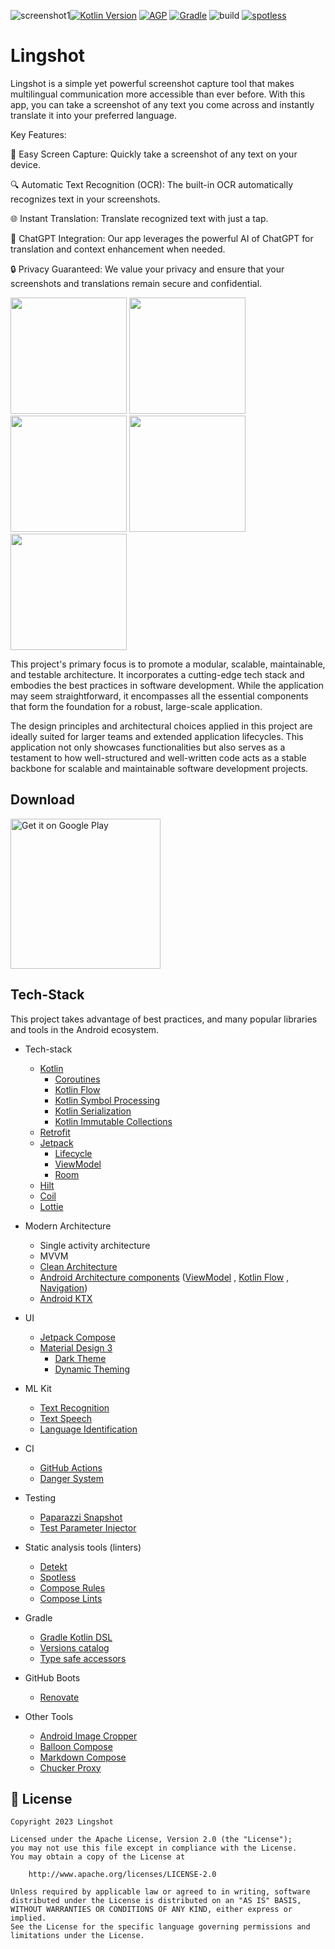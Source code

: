 ![screenshot1](https://github.com/CharlesMoreira1/lingshot/assets/55266908/69155b2a-7790-4c4f-a40b-66cd0035292b)[![Kotlin Version](https://img.shields.io/badge/Kotlin-1.9.x-blue.svg)](https://kotlinlang.org)
[![AGP](https://img.shields.io/badge/AGP-8.x-blue?style=flat)](https://developer.android.com/studio/releases/gradle-plugin)
[![Gradle](https://img.shields.io/badge/Gradle-8.x-blue?style=flat)](https://gradle.org)
![build](https://github.com/CharlesMoreira1/lingshot/actions/workflows/build-ci.yml/badge.svg)
<a href="https://github.com/diffplug/spotless"><img src="https://img.shields.io/badge/code%20style-%E2%9D%A4-FF4081.svg" alt="spotless"></a>

# Lingshot

Lingshot is a simple yet powerful screenshot capture tool that makes multilingual communication more accessible than ever before. With this app, you can take a screenshot of any text you come across and instantly translate it into your preferred language.

Key Features:

📸 Easy Screen Capture: Quickly take a screenshot of any text on your device.

🔍 Automatic Text Recognition (OCR): The built-in OCR automatically recognizes text in your screenshots.

🌐 Instant Translation: Translate recognized text with just a tap.

💬 ChatGPT Integration: Our app leverages the powerful AI of ChatGPT for translation and context enhancement when needed.

🔒 Privacy Guaranteed: We value your privacy and ensure that your screenshots and translations remain secure and confidential.

<img src="https://github.com/CharlesMoreira1/lingshot/assets/55266908/9416ab15-433b-4dba-8fef-698c0b9b80d2" width="186">  <img src="https://github.com/CharlesMoreira1/lingshot/assets/55266908/d7261250-5957-4673-8309-625864d59242" width="186"> <img src="https://github.com/CharlesMoreira1/lingshot/assets/55266908/c72d2f64-1430-46d2-bf01-35f361f23e7d" width="186">  <img src="https://github.com/CharlesMoreira1/lingshot/assets/55266908/bd778f50-2fed-4bb9-8708-8b127bc8e1c4" width="186"> <img src="https://github.com/CharlesMoreira1/lingshot/assets/55266908/5913f6ec-0b72-4d36-88b3-c11eefb55d55" width="186">

This project's primary focus is to promote a modular, scalable, maintainable, and testable architecture. It incorporates a cutting-edge tech stack and embodies the best practices in software development. While the application may seem straightforward, it encompasses all the essential components that form the foundation for a robust, large-scale application.

The design principles and architectural choices applied in this project are ideally suited for larger teams and extended application lifecycles. This application not only showcases functionalities but also serves as a testament to how well-structured and well-written code acts as a stable backbone for scalable and maintainable software development projects.

## Download

<a href='https://play.google.com/store/apps/details?id=com.lingshot.languagelearn'><img alt='Get it on Google Play' src='https://play.google.com/intl/en_us/badges/images/generic/en_badge_web_generic.png' width=240/></a>

## Tech-Stack

This project takes advantage of best practices, and many popular libraries and tools in the Android ecosystem.

* Tech-stack
  * [Kotlin](https://kotlinlang.org/)
    + [Coroutines](https://kotlinlang.org/docs/reference/coroutines-overview.html)
    + [Kotlin Flow](https://kotlinlang.org/docs/flow.html)
    + [Kotlin Symbol Processing](https://kotlinlang.org/docs/ksp-overview.html)
    + [Kotlin Serialization](https://kotlinlang.org/docs/serialization.html)
    + [Kotlin Immutable Collections](https://github.com/Kotlin/kotlinx.collections.immutable)
  * [Retrofit](https://square.github.io/retrofit/)
  * [Jetpack](https://developer.android.com/jetpack)
    * [Lifecycle](https://developer.android.com/topic/libraries/architecture/lifecycle)
    * [ViewModel](https://developer.android.com/topic/libraries/architecture/viewmodel)
    * [Room](https://developer.android.com/jetpack/androidx/releases/room)
  * [Hilt](https://dagger.dev/hilt/)
  * [Coil](https://github.com/coil-kt/coil)
  * [Lottie](http://airbnb.io/lottie)
* Modern Architecture
  * Single activity architecture
  * MVVM
  * [Clean Architecture](https://blog.cleancoder.com/uncle-bob/2012/08/13/the-clean-architecture.html)
  * [Android Architecture components](https://developer.android.com/topic/libraries/architecture)
    ([ViewModel](https://developer.android.com/topic/libraries/architecture/viewmodel)
    , [Kotlin Flow](https://kotlinlang.org/docs/flow.html)
    , [Navigation](https://developer.android.com/jetpack/androidx/releases/navigation))
  * [Android KTX](https://developer.android.com/kotlin/ktx)
* UI
  * [Jetpack Compose](https://developer.android.com/jetpack/compose)
  * [Material Design 3](https://m3.material.io/)
    * [Dark Theme](https://material.io/develop/android/theming/dark)
    * [Dynamic Theming](https://m3.material.io/styles/color/dynamic-color/overview)
* ML Kit
  * [Text Recognition](https://developers.google.com/ml-kit/vision/text-recognition/v2)
  * [Text Speech](https://developer.android.com/reference/android/speech/tts/TextToSpeech)
  * [Language Identification](https://developers.google.com/ml-kit/language/identification)

* CI
  * [GitHub Actions](https://github.com/features/actions)
  * [Danger System](https://danger.systems/ruby/)
* Testing
  * [Paparazzi Snapshot](https://github.com/cashapp/paparazzi)
  * [Test Parameter Injector](https://github.com/google/TestParameterInjector)
* Static analysis tools (linters)
  * [Detekt](https://github.com/arturbosch/detekt)
  * [Spotless](https://github.com/diffplug/spotless)
  * [Compose Rules](https://github.com/twitter/compose-rules)
  * [Compose Lints](https://slackhq.github.io/compose-lints/rules/)
* Gradle
  * [Gradle Kotlin DSL](https://docs.gradle.org/current/userguide/kotlin_dsl.html)
  * [Versions catalog](https://docs.gradle.org/current/userguide/platforms.html#sub:version-catalog)
  * [Type safe accessors](https://docs.gradle.org/7.0/release-notes.html)
* GitHub Boots
  * [Renovate](https://github.com/renovatebot/renovate)
* Other Tools
  * [Android Image Cropper](https://github.com/ArthurHub/Android-Image-Cropper)
  * [Balloon Compose](https://github.com/skydoves/Balloon)
  * [Markdown Compose](https://github.com/jeziellago/compose-markdown)
  * [Chucker Proxy](https://github.com/ChuckerTeam/chucker)

## 📃 License

```
Copyright 2023 Lingshot

Licensed under the Apache License, Version 2.0 (the "License");
you may not use this file except in compliance with the License.
You may obtain a copy of the License at

    http://www.apache.org/licenses/LICENSE-2.0

Unless required by applicable law or agreed to in writing, software
distributed under the License is distributed on an "AS IS" BASIS,
WITHOUT WARRANTIES OR CONDITIONS OF ANY KIND, either express or implied.
See the License for the specific language governing permissions and
limitations under the License.
```
